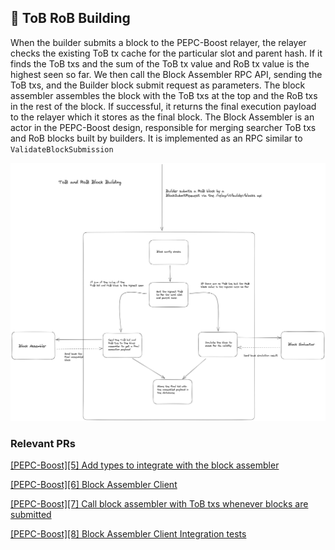 ## 📝 ToB RoB Building

When the builder submits a block to the PEPC-Boost relayer, the relayer checks the existing ToB tx cache for the particular slot and parent hash. If it finds the ToB txs and the sum of the ToB tx value and RoB tx value is the highest seen so far. We then call the Block Assembler RPC API, sending the ToB txs, and the Builder block submit request as parameters. The block assembler assembles the block with the ToB txs at the top and the RoB txs in the rest of the block. If successful, it returns the final execution payload to the relayer which it stores as the final block.
The Block Assembler is an actor in the PEPC-Boost design, responsible for merging searcher ToB txs and RoB blocks built by builders. It is implemented as an RPC similar to `ValidateBlockSubmission`

![Relayer Block building](https://raw.githubusercontent.com/bharath-123/pepc-boost-docs/main/diagrams/TobRobBlockBuilding.png)

### Relevant PRs

[[PEPC-Boost][5] Add types to integrate with the block assembler](https://github.com/bharath-123/pepc-boost-relay/pull/8)

[[PEPC-Boost][6] Block Assembler Client](https://github.com/bharath-123/pepc-boost-relay/pull/9)

[[PEPC-Boost][7] Call block assembler with ToB txs whenever blocks are submitted](https://github.com/bharath-123/pepc-boost-relay/pull/10)

[[PEPC-Boost][8] Block Assembler Client Integration tests](https://github.com/bharath-123/pepc-boost-relay/pull/11)